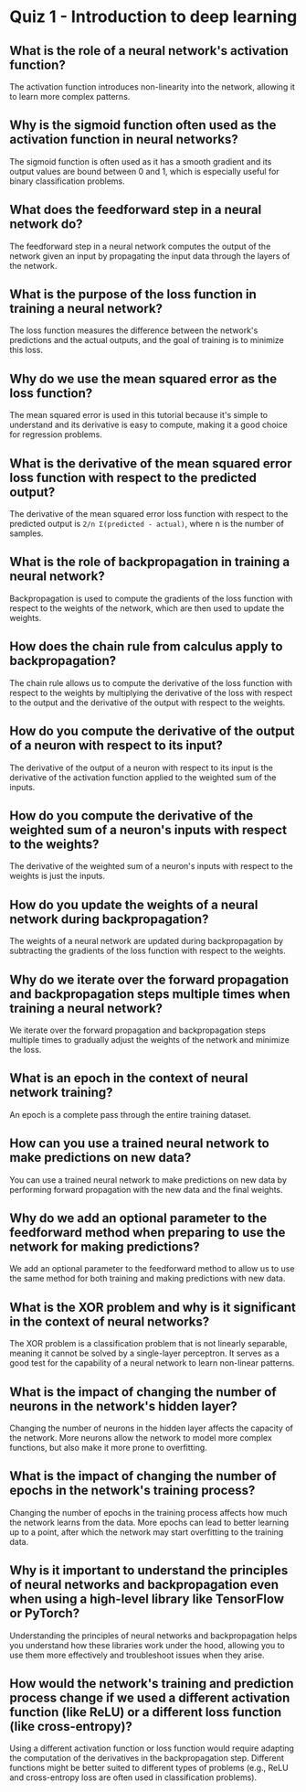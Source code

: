 # Quiz 1 - Introduction to deep learning

## What is the role of a neural network's activation function?

The activation function introduces non-linearity into the network, allowing it to learn more complex patterns.

## Why is the sigmoid function often used as the activation function in neural networks?

The sigmoid function is often used as it has a smooth gradient and its output values are bound between 0 and 1, which is especially useful for binary classification problems.

## What does the feedforward step in a neural network do?

The feedforward step in a neural network computes the output of the network given an input by propagating the input data through the layers of the network.

## What is the purpose of the loss function in training a neural network?

The loss function measures the difference between the network's predictions and the actual outputs, and the goal of training is to minimize this loss.

## Why do we use the mean squared error as the loss function?

The mean squared error is used in this tutorial because it's simple to understand and its derivative is easy to compute, making it a good choice for regression problems.

## What is the derivative of the mean squared error loss function with respect to the predicted output?

The derivative of the mean squared error loss function with respect to the predicted output is `2/n Σ(predicted - actual)`, where n is the number of samples.

## What is the role of backpropagation in training a neural network?

Backpropagation is used to compute the gradients of the loss function with respect to the weights of the network, which are then used to update the weights.

## How does the chain rule from calculus apply to backpropagation?

The chain rule allows us to compute the derivative of the loss function with respect to the weights by multiplying the derivative of the loss with respect to the output and the derivative of the output with respect to the weights.

## How do you compute the derivative of the output of a neuron with respect to its input?

The derivative of the output of a neuron with respect to its input is the derivative of the activation function applied to the weighted sum of the inputs.

## How do you compute the derivative of the weighted sum of a neuron's inputs with respect to the weights?

The derivative of the weighted sum of a neuron's inputs with respect to the weights is just the inputs.

## How do you update the weights of a neural network during backpropagation?

The weights of a neural network are updated during backpropagation by subtracting the gradients of the loss function with respect to the weights.

## Why do we iterate over the forward propagation and backpropagation steps multiple times when training a neural network?

We iterate over the forward propagation and backpropagation steps multiple times to gradually adjust the weights of the network and minimize the loss.

## What is an epoch in the context of neural network training?

An epoch is a complete pass through the entire training dataset.

## How can you use a trained neural network to make predictions on new data?

You can use a trained neural network to make predictions on new data by performing forward propagation with the new data and the final weights.

## Why do we add an optional parameter to the feedforward method when preparing to use the network for making predictions?

We add an optional parameter to the feedforward method to allow us to use the same method for both training and making predictions with new data.

## What is the XOR problem and why is it significant in the context of neural networks?

The XOR problem is a classification problem that is not linearly separable, meaning it cannot be solved by a single-layer perceptron. It serves as a good test for the capability of a neural network to learn non-linear patterns.

## What is the impact of changing the number of neurons in the network's hidden layer?

Changing the number of neurons in the hidden layer affects the capacity of the network. More neurons allow the network to model more complex functions, but also make it more prone to overfitting.

## What is the impact of changing the number of epochs in the network's training process?

Changing the number of epochs in the training process affects how much the network learns from the data. More epochs can lead to better learning up to a point, after which the network may start overfitting to the training data.

## Why is it important to understand the principles of neural networks and backpropagation even when using a high-level library like TensorFlow or PyTorch?

Understanding the principles of neural networks and backpropagation helps you understand how these libraries work under the hood, allowing you to use them more effectively and troubleshoot issues when they arise.

## How would the network's training and prediction process change if we used a different activation function (like ReLU) or a different loss function (like cross-entropy)?

Using a different activation function or loss function would require adapting the computation of the derivatives in the backpropagation step. Different functions might be better suited to different types of problems (e.g., ReLU and cross-entropy loss are often used in classification problems).
